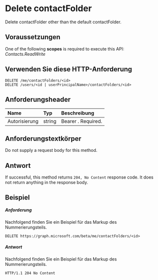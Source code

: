 # <a name="delete-contactfolder"></a>Delete contactFolder

Delete contactFolder other than the default contactFolder.
## <a name="prerequisites"></a>Voraussetzungen
One of the following **scopes** is required to execute this API: *Contacts.ReadWrite*
## <a name="http-request"></a>Verwenden Sie diese HTTP-Anforderung
<!-- { "blockType": "ignored" } -->
```http
DELETE /me/contactFolders/<id>
DELETE /users/<id | userPrincipalName>/contactFolders/<id>
```
## <a name="request-headers"></a>Anforderungsheader
| Name       | Typ | Beschreibung|
|:---------------|:--------|:----------|
| Autorisierung  | string  | Bearer <token>. Required. |

## <a name="request-body"></a>Anforderungstextkörper
Do not supply a request body for this method.


## <a name="response"></a>Antwort
If successful, this method returns `204, No Content` response code. It does not return anything in the response body.

## <a name="example"></a>Beispiel
##### <a name="request"></a>Anforderung
Nachfolgend finden Sie ein Beispiel für das Markup des Nummerierungsteils.
<!-- {
  "blockType": "request",
  "name": "delete_contactfolder"
}-->
```http
DELETE https://graph.microsoft.com/beta/me/contactFolders/<id>
```
##### <a name="response"></a>Antwort
Nachfolgend finden Sie ein Beispiel für das Markup des Nummerierungsteils. 
<!-- {
  "blockType": "response",
  "truncated": true
} -->
```http
HTTP/1.1 204 No Content
```

<!-- uuid: 8fcb5dbc-d5aa-4681-8e31-b001d5168d79
2015-10-25 14:57:30 UTC -->
<!-- {
  "type": "#page.annotation",
  "description": "Delete contactFolder",
  "keywords": "",
  "section": "documentation",
  "tocPath": ""
}-->
